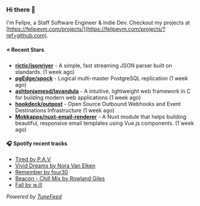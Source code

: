 ### Hi there 👋

I'm Felipe, a Staff Software Engineer & Indie Dev. Checkout my projects at [https://felipevm.com/projects/](https://felipevm.com/projects/?ref=github.com).

#### ⭐ Recent Stars
- **[rictic/jsonriver](https://github.com/rictic/jsonriver)** - A simple, fast streaming JSON parser built on standards. (1 week ago)
- **[pgEdge/spock](https://github.com/pgEdge/spock)** - Logical multi-master PostgreSQL replication (1 week ago)
- **[ashtonjamesd/lavandula](https://github.com/ashtonjamesd/lavandula)** - A intuitive, lightweight web framework in C for building modern web applications (1 week ago)
- **[hookdeck/outpost](https://github.com/hookdeck/outpost)** - Open Source Outbound Webhooks and Event Destinations Infrastructure (1 week ago)
- **[Mokkapps/nuxt-email-renderer](https://github.com/Mokkapps/nuxt-email-renderer)** - A Nuxt module that helps building beautiful, responsive email templates using Vue.js components. (1 week ago)

#### 🎧 Spotify recent tracks
- [Tired by P.A.V](https://open.spotify.com/track/77Wy355qw4O5KgO7wGrv0f)
- [Vivid Dreams by Nora Van Elken](https://open.spotify.com/track/6axdWwSHdsV6sklSx2iPzW)
- [Remember by four30](https://open.spotify.com/track/5xCKzq3WE3d3t6aJykg4zl)
- [Beacon - Chill Mix by Rowland Giles](https://open.spotify.com/track/1uSCvHQLAWjLoOQxzE75Tr)
- [Fall by w.ill](https://open.spotify.com/track/4b0tpPJf5XqyrB8Ai1j38V)

_Powered by [TuneFeed](https://tunefeed.app?ref=github.com)_
